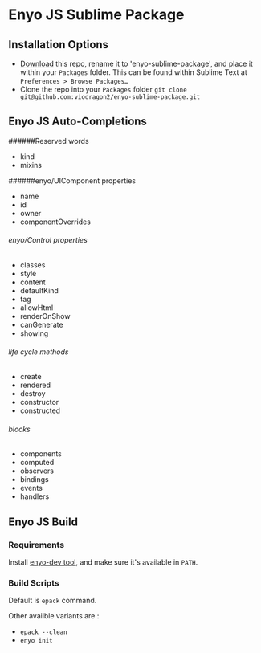 Enyo JS Sublime Package
===

Installation Options
---
* [Download](https://github.com/viodragon2/enyo-sublime-package/archive/master.zip) this repo, rename it to 'enyo-sublime-package', and place it within your `Packages` folder. This can be found within Sublime Text at `Preferences > Browse Packages…`
* Clone the repo into your `Packages` folder `git clone git@github.com:viodragon2/enyo-sublime-package.git`

Enyo JS Auto-Completions
---
######Reserved words
* kind
* mixins

######enyo/UIComponent properties
* name
* id
* owner
* componentOverrides

###### enyo/Control properties
* classes
* style
* content
* defaultKind
* tag
* allowHtml
* renderOnShow
* canGenerate
* showing

###### life cycle methods
* create
* rendered
* destroy
* constructor
* constructed

###### blocks
* components
* computed
* observers
* bindings
* events
* handlers

Enyo JS Build
---
### Requirements
Install [enyo-dev tool](https://github.com/enyojs/enyo-dev/), and make sure it's available in `PATH`.

### Build Scripts
Default is `epack` command.

Other availble variants are :
* `epack --clean`
* `enyo init`

